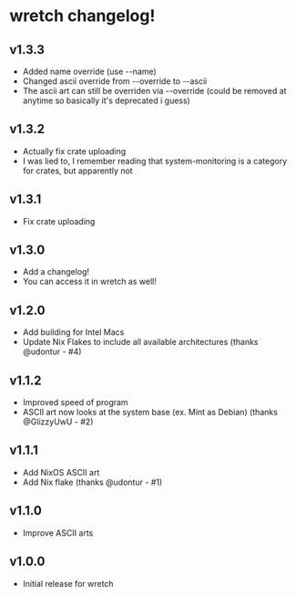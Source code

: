 # wretch changelog!

## v1.3.3
* Added name override (use --name)
* Changed ascii override from --override to --ascii
* The ascii art can still be overriden via --override (could be removed at anytime so basically it's deprecated i guess)

## v1.3.2
* Actually fix crate uploading
* I was lied to, I remember reading that system-monitoring is a category for crates, but apparently not

## v1.3.1
* Fix crate uploading

## v1.3.0
* Add a changelog!
* You can access it in wretch as well!

## v1.2.0
* Add building for Intel Macs
* Update Nix Flakes to include all available architectures (thanks @udontur - #4)

## v1.1.2
* Improved speed of program
* ASCII art now looks at the system base (ex. Mint as Debian) (thanks @GlizzyUwU - #2)

## v1.1.1
* Add NixOS ASCII art
* Add Nix flake (thanks @udontur - #1)

## v1.1.0
* Improve ASCII arts

## v1.0.0
* Initial release for wretch